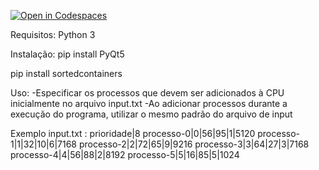 [![Open in Codespaces](https://classroom.github.com/assets/launch-codespace-7f7980b617ed060a017424585567c406b6ee15c891e84e1186181d67ecf80aa0.svg)](https://classroom.github.com/open-in-codespaces?assignment_repo_id=11074245)

Requisitos:
Python 3
 
Instalação:
pip install PyQt5

pip install sortedcontainers

Uso:
-Especificar os processos que devem ser adicionados à CPU inicialmente no arquivo input.txt
-Ao adicionar processos durante a execução do programa, utilizar o mesmo padrão do arquivo de input

Exemplo input.txt :
prioridade|8
processo-0|0|56|95|1|5120
processo-1|1|32|10|6|7168
processo-2|2|72|65|9|9216
processo-3|3|64|27|3|7168
processo-4|4|56|88|2|8192
processo-5|5|16|85|5|1024

